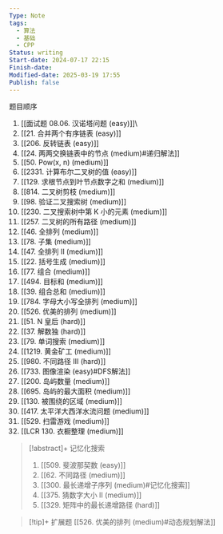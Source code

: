 ```yaml
---
Type: Note
tags:
  - 算法
  - 基础
  - CPP
Status: writing
Start-date: 2024-07-17 22:15
Finish-date: 
Modified-date: 2025-03-19 17:55
Publish: false
---
```

题目顺序
1. [[面试题 08.06. 汉诺塔问题 (easy)]]\
2. [[21. 合并两个有序链表 (easy)]]
3. [[206. 反转链表 (easy)]]
4. [[24. 两两交换链表中的节点 (medium)#递归解法]]
5. [[50. Pow(x, n)   (medium)]]
6. [[2331. 计算布尔二叉树的值 (easy)]]
7. [[129. 求根节点到叶节点数字之和 (medium)]]
8. [[814. 二叉树剪枝 (medium)]]
9. [[98. 验证二叉搜索树 (medium)]]
10. [[230. 二叉搜索树中第 K 小的元素 (medium)]]
11. [[257. 二叉树的所有路径 (medium)]]
12. [[46. 全排列 (medium)]]
13. [[78. 子集 (medium)]]
14. [[47. 全排列 II (medium)]]
15. [[22. 括号生成 (medium)]]
16. [[77. 组合 (medium)]]
17. [[494. 目标和 (medium)]]
18. [[39. 组合总和 (medium)]]
19. [[784. 字母大小写全排列 (medium)]]
20. [[526. 优美的排列 (medium)]]
21. [[51. N 皇后 (hard)]]
22. [[37. 解数独 (hard)]]
23. [[79. 单词搜索 (medium)]]
24. [[1219. 黄金矿工 (medium)]]
25. [[980. 不同路径 III (hard)]]
26. [[733. 图像渲染 (easy)#DFS解法]]
27. [[200. 岛屿数量 (medium)]]
28. [[695. 岛屿的最大面积 (medium)]]
29. [[130. 被围绕的区域 (medium)]]
30. [[417. 太平洋大西洋水流问题 (medium)]]
31. [[529. 扫雷游戏 (medium)]]
32. [[LCR 130. 衣橱整理 (medium)]]


> [!abstract]+ 记忆化搜索
> 1. [[509. 斐波那契数 (easy)]]
> 2. [[62. 不同路径 (medium)]]
> 3. [[300. 最长递增子序列 (medium)#记忆化搜索]]
> 4. [[375. 猜数字大小 II (medium)]]
> 5. [[329. 矩阵中的最长递增路径 (hard)]]




> [!tip]+ 扩展题
> [[526. 优美的排列 (medium)#动态规划解法]]

